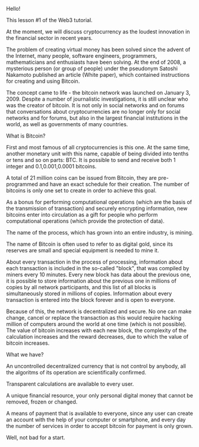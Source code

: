 Hello!

This lesson #1 of the Web3 tutorial.

At the moment, we will discuss cryptocurrency as the loudest innovation in the financial sector in recent years.

The problem of creating virtual money has been solved since the advent of the Internet, many people, software engineers, programmers, mathematicians and enthusiasts have been solving. At the end of 2008, a mysterious person (or group of people) under the pseudonym Satoshi Nakamoto published an article (White paper), which contained instructions for creating and using Bitcoin.

The concept came to life - the bitcoin network was launched on January 3, 2009. Despite a number of journalistic investigations, it is still unclear who was the creator of bitcoin. It is not only in social networks and on forums that conversations about cryptocurrencies are no longer only for social networks and for forums, but also in the largest financial institutions in the world, as well as governments of many countries.

What is Bitcoin?

First and most famous of all cryptocurrencies is this one. At the same time, another monetary unit with this name, capable of being divided into tenths or tens and so on parts: BTC. It is possible to send and receive both 1 integer and 0.1,0.001,0.0001 bitcoins.

A total of 21 million coins can be issued from Bitcoin, they are pre-programmed and have an exact schedule for their creation. The number of bitcoins is only one set to create in order to achieve this goal.

As a bonus for performing computational operations (which are the basis of the transmission of transaction) and securely encrypting information, new bitcoins enter into circulation as a gift for people who perform computational operations (which provide the protection of data).

The name of the process, which has grown into an entire industry, is mining.

The name of Bitcoin is often used to refer to as digital gold, since its reserves are small and special equipment is needed to mine it.

About every transaction in the process of processing, information about each transaction is included in the so-called "block", that was compiled by miners every 10 minutes. Every new block has data about the previous one, it is possible to store information about the previous one in millions of copies by all network participants, and this list of all blocks is simultaneously stored in millions of copies. Information about every transaction is entered into the block forever and is open to everyone.

Because of this, the network is decentralized and secure. No one can make change, cancel or replace the transaction as this would require hacking million of computers around the world at one time (which is not possible). The value of bitcoin increases with each new block, the complexity of the calculation increases and the reward decreases, due to which the value of bitcoin increases.

What we have?

An uncontrolled decentralized currency that is not control by anybody, all the algoritms of its operation are scientifically confirmed.

Transparent calculations are available to every user.

A unique financial resource, your only personal digital money that cannot be removed, frozen or changed.

A means of payment that is available to everyone, since any user can create an account with the help of your computer or smartphone, and every day the number of services in order to accept bitcoin for payment is only grown.

Well, not bad for a start.